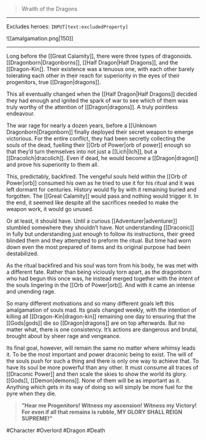 >Wraith of the Dragons
---

Excludes heroes: `INPUT[text:excludedProperty]`

![[amalgamation.png|150]]

---
Long before the [[Great Calamity]], there were three types of dragonoids. [[Dragonborn|Dragonborns]], [[Half Dragon|Half Dragons]], and the [[Dragon-Kin]]. Their existence was a tenuous one, with each other barely tolerating each other in their reach for superiority in the eyes of their progenitors, true [[Dragon|dragons]].

This all eventually changed when the [[Half Dragon|Half Dragons]] decided they had enough and ignited the spark of war to see which of them was truly worthy of the attention of [[Dragon|dragons]]. A truly pointless endeavour.

The war rage for nearly a dozen years, before a [[Unknown Dragonborn|Dragonborn]] finally deployed their secret weapon to emerge victorious. For the entire conflict, they had been secretly collecting the souls of the dead, fuelling their [[Orb of Power|orb of power]] enough so that they’d turn themselves into not just a [[Lich|lich]], but a [[Dracolich|dracolich]]. Even if dead, he would become a [[Dragon|dragon]] and prove his superiority to them all.

This, predictably, backfired. The vengeful souls held within the [[Orb of Power|orb]] consumed his own as he tried to use it for his ritual and it was left dormant for centuries. History would fly by with it remaining buried and forgotten. The [[Great Calamity]] would pass and nothing would trigger it. In the end, it seemed like despite all the sacrifices needed to make the weapon work, it would go unused.

Or at least, it should have. Until a curious [[Adventurer|adventurer]] stumbled somewhere they shouldn’t have. Not understanding [[Draconic]] in fully but understanding just enough to follow its instructions, their greed blinded them and they attempted to preform the ritual. But time had worn down even the most prepared of items and its original purpose had been destabilized.

As the ritual backfired and his soul was torn from his body, he was met with a different fate. Rather than being viciously torn apart, as the dragonborn who had begun this once was, he instead merged together with the intent of the souls lingering in the [[Orb of Power|orb]]. And with it came an intense and unending rage.

So many different motivations and so many different goals left this amalgamation of souls mad. Its goals changed weekly, with the intention of killing all [[Dragon-Kin|dragon-kin]] remaining one day to ensuring that the [[Gods|gods]] die so [[Dragon|dragons]] are on top afterwards. But no matter what, there is one consistency. It’s actions are dangerous and brutal, brought about by sheer rage and vengeance.

Its final goal, however, will remain the same no matter where whimsy leads it. To be the most important and power draconic being to exist. The will of the souls push for such a thing and there is only one way to achieve that. To have its soul be more powerful than any other. It must consume all traces of [[Draconic Power]] and then scale the skies to show the world its glory. [[Gods]], [[Demon|demons]]. None of them will be as important as it. Anything which gets in its way of doing so will simply be more fuel for the pyre when they die.

>**”Hear me Progenitors! Witness my ascension! Witness my Victory! For even if all that remains is rubble, MY GLORY SHALL REIGN SUPREME!”**

#Character #Overlord #Dragon #Death